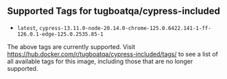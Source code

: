 ## Supported Tags for tugboatqa/cypress-included

* `latest`, `cypress-13.11.0-node-20.14.0-chrome-125.0.6422.141-1-ff-126.0.1-edge-125.0.2535.85-1`

The above tags are currently supported. Visit https://hub.docker.com/r/tugboatqa/cypress-included/tags/ to see a list of all available tags for this image, including those that are no longer supported.
